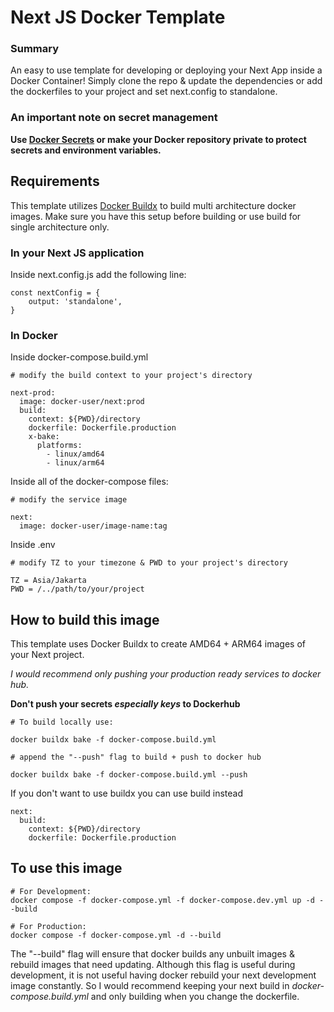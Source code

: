 # Next JS Docker Template

### Summary
An easy to use template for developing or deploying your Next App inside a Docker Container! Simply clone the repo & update the dependencies or add the dockerfiles to your project and set next.config to standalone.

### An important note on secret management

**Use [Docker Secrets](https://docs.docker.com/compose/use-secrets/) or make your Docker repository private to protect secrets and environment variables.**

## Requirements

This template utilizes [Docker Buildx](https://github.com/docker/buildx) to build multi architecture docker images. Make sure you have this setup before building or use build for single architecture only.

### In your Next JS application
Inside next.config.js add the following line:
```
const nextConfig = {
    output: 'standalone',
}
```

### In Docker
Inside docker-compose.build.yml
```
# modify the build context to your project's directory

next-prod:
  image: docker-user/next:prod
  build:
    context: ${PWD}/directory
    dockerfile: Dockerfile.production
    x-bake:
      platforms:
        - linux/amd64
        - linux/arm64
```


Inside all of the docker-compose files:
```
# modify the service image

next:
  image: docker-user/image-name:tag
```

Inside .env
```
# modify TZ to your timezone & PWD to your project's directory

TZ = Asia/Jakarta
PWD = /../path/to/your/project
```
## How to build this image

This template uses Docker Buildx to create AMD64 + ARM64 images of your Next project.

_I would recommend only pushing your production ready services to docker hub._

**Don't push your secrets _especially keys_ to Dockerhub**

```
# To build locally use:

docker buildx bake -f docker-compose.build.yml

# append the "--push" flag to build + push to docker hub

docker buildx bake -f docker-compose.build.yml --push
```

If you don't want to use buildx you can use build instead
```
next:
  build:
    context: ${PWD}/directory
    dockerfile: Dockerfile.production
```

## To use this image

```
# For Development:
docker compose -f docker-compose.yml -f docker-compose.dev.yml up -d --build

# For Production:
docker compose -f docker-compose.yml -d --build

```

The "--build" flag will ensure that docker builds any unbuilt images & rebuild images that need updating. Although this flag is useful during development, it is not useful having docker rebuild your next development image constantly. So I would recommend keeping your next build in _docker-compose.build.yml_ and only building when you change the dockerfile.
